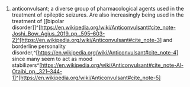 1. anticonvulsant; a diverse group of pharmacological agents used in the treatment of epileptic seizures. Are also increasingly being used in the treatment of [[bipolar disorder]]^[https://en.wikipedia.org/wiki/Anticonvulsant#cite_note-Joshi_Bow_Agius_2019_pp._595–603-2]^[https://en.wikipedia.org/wiki/Anticonvulsant#cite_note-3] and borderline personality disorder,^[https://en.wikipedia.org/wiki/Anticonvulsant#cite_note-4] since many seem to act as mood stabilizers^[https://en.wikipedia.org/wiki/Anticonvulsant#cite_note-Al-Otaibi_pp._321–344-1]^[https://en.wikipedia.org/wiki/Anticonvulsant#cite_note-5]